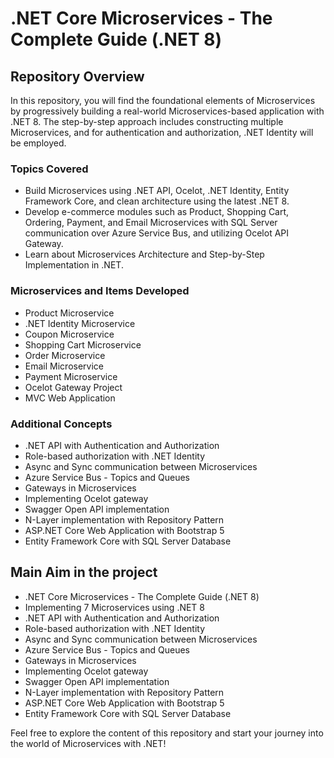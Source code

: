 # .NET Core Microservices - The Complete Guide (.NET 8)
## Repository Overview

In this repository, you will find the foundational elements of Microservices by progressively building a real-world Microservices-based application with .NET 8. The step-by-step approach includes constructing multiple Microservices, and for authentication and authorization, .NET Identity will be employed.

### Topics Covered

- Build Microservices using .NET API, Ocelot, .NET Identity, Entity Framework Core, and clean architecture using the latest .NET 8.
- Develop e-commerce modules such as Product, Shopping Cart, Ordering, Payment, and Email Microservices with SQL Server communication over Azure Service Bus, and utilizing Ocelot API Gateway.
- Learn about Microservices Architecture and Step-by-Step Implementation in .NET.

### Microservices and Items Developed

- Product Microservice
- .NET Identity Microservice
- Coupon Microservice
- Shopping Cart Microservice
- Order Microservice
- Email Microservice
- Payment Microservice
- Ocelot Gateway Project
- MVC Web Application

### Additional Concepts

- .NET API with Authentication and Authorization
- Role-based authorization with .NET Identity
- Async and Sync communication between Microservices
- Azure Service Bus - Topics and Queues
- Gateways in Microservices
- Implementing Ocelot gateway
- Swagger Open API implementation
- N-Layer implementation with Repository Pattern
- ASP.NET Core Web Application with Bootstrap 5
- Entity Framework Core with SQL Server Database


## Main Aim in the project 

- .NET Core Microservices - The Complete Guide (.NET 8)
- Implementing 7 Microservices using .NET 8
- .NET API with Authentication and Authorization
- Role-based authorization with .NET Identity
- Async and Sync communication between Microservices
- Azure Service Bus - Topics and Queues
- Gateways in Microservices
- Implementing Ocelot gateway
- Swagger Open API implementation
- N-Layer implementation with Repository Pattern
- ASP.NET Core Web Application with Bootstrap 5
- Entity Framework Core with SQL Server Database

Feel free to explore the content of this repository and start your journey into the world of Microservices with .NET!
